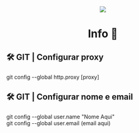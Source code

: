 <div align="center">
  <img src="https://visitor-badge.laobi.icu/badge?page_id=RicardoChambel.RicardoChambel&right_color=orangered&left_text=Visitas%20a%20este%20reposit%C3%B3rio"  />
</div>

###

<h1 align="center">Info 📌</h1>

###

<h2 align="left">🛠  GIT | Configurar proxy</h2>

###

<p align="left">git config --global http.proxy [proxy]</p>

###

<h2 align="left">🛠  GIT | Configurar nome e email</h2>

###

<p align="left">git config --global user.name "Nome Aqui"<br>git config --global user.email (email aqui)</p>

###
